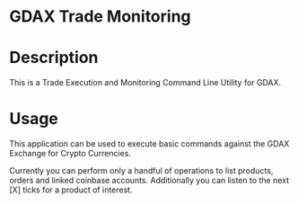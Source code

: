 # GDAX Trade Monitoring

# Description

This is a Trade Execution and Monitoring Command Line Utility for GDAX. 

# Usage

This application can be used to execute basic commands against the GDAX Exchange for Crypto Currencies. 

Currently you can perform only a handful of operations to list products, orders and linked coinbase accounts. Additionally you can listen to the next [X] ticks for a product of interest. 

